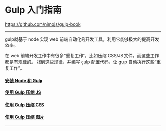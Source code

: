 # Gulp 入门指南
https://github.com/nimojs/gulp-book

---
gulp就基于 node 实现 web 前端自动化的开发工具，利用它能够极大的提高开发效率。

在 web 前端开发工作中有很多“重复工作”，比如压缩 CSS/JS 文件。而这些工作都是有规律的。
找到这些规律，并编写 gulp 配置代码，让 gulp 自动执行这些“重复工作”。

#### [安装 Node 和 Gulp](/chapter1.md)

#### [使用 Gulp 压缩 JS](/chapter2.md)

#### [使用 Gulp 压缩 CSS](/chapter3.md)

#### [使用 Gulp 压缩 图片](/chapter4.md)
---


